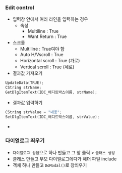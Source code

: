 ### Edit control

- 입력창 안에서 여러 라인을 입력하는 경우
  - 속성
    - Multiline : True
    - Want Return : True
- 스크롤
  - Multiline : True여야 함
  - Auto H/Vscroll : True
  - Horizontal scroll : True (가로)
  - Vertical scroll : True (세로)
- 결과값 가져오기

```C++
UpdateData(TRUE);
CString strName;
GetDlgItemText(IDC_에디트박스이름, strName);
```

- 결과값 입력하기

```c++
CString strValue = "내용";
SetDlgItemText(IDC_에디트박스이름, strValue);
```

- 

### 다이얼로그 띄우기

- `다이얼로그 삽입`으로 하나 만들고 그 창 클릭 > `클래스 생성`
- 클래스 만들고 부모 다이얼로그에다가 헤더 파일 include
- 객체 하나 만들고 `DoModal()`로 창띄우기

